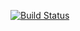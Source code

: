 [![Build Status](https://app.travis-ci.com/GodTierDamage/tgBot.svg?branch=master)](https://app.travis-ci.com/GodTierDamage/tgBot)